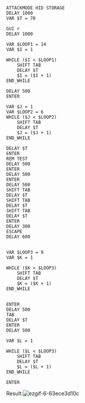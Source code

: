 ```
ATTACKMODE HID STORAGE
DELAY 1000 
VAR $T = 70

GUI r 
DELAY 1000

VAR $LOOP1 = 14
VAR $I = 1

WHILE ($I < $LOOP1)
    SHIFT TAB
    DELAY $T 
    $I = ($I + 1)
END_WHILE

DELAY 500
ENTER

VAR $J = 1
VAR $LOOP2 = 6
WHILE ($J < $LOOP2)
    SHIFT TAB
    DELAY $T 
    $J = ($J + 1)
END_WHILE

DELAY $T
ENTER
REM TEST
DELAY 500
ENTER
DELAY 500
ENTER
DELAY 500
SHIFT TAB
DELAY $T
SHIFT TAB
DELAY $T
SHIFT TAB
DELAY $T
ENTER
DELAY 300
ESCAPE
DELAY 600


VAR $LOOP3 = 9
VAR $K = 1

WHILE ($K < $LOOP3)
    SHIFT TAB
    DELAY $T 
    $K = ($K + 1)
END_WHILE


ENTER
DELAY 500
TAB
DELAY $T
ENTER
DELAY 500

VAR $L = 1

WHILE ($L < $LOOP3)
    SHIFT TAB
    DELAY $T 
    $L = ($L + 1)
END_WHILE

ENTER
```

Result:![ezgif-6-63ece3d10c](https://github.com/gjentig4/lab_answers/assets/58633185/525e1a59-5222-4e40-9f99-ebd1a606b718)

